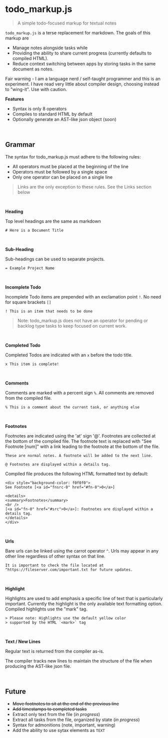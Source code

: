 # todo_markup.js

> A simple todo-focused markup for textual notes

`todo_markup.js` is a terse replacement for markdown. The goals of this markup are

- Manage notes alongside tasks while
- Providing the ability to share current progress (currently defaults to compiled HTML).
- Reduce context switching between apps by storing tasks in the same document as notes.

Fair warning - I am a language nerd / self-taught programmer and this is an experiment. I have read very little about compiler design, choosing instead to "wing-it". Use with caution.

**Features**

- Syntax is only 8 operators
- Compiles to standard HTML by default
- Optionally generate an AST-like json object (soon)

<br />

## Grammar

The syntax for todo_markup.js must adhere to the following rules:

- All operators must be placed at the beginning of the line
- Operators must be followed by a single space
- Only one operator can be placed on a single line

> Links are the only exception to these rules. See the Links section below

<br />

**Heading**

Top level headings are the same as markdown

```
# Here is a Document Title
```

<br />

**Sub-Heading**

Sub-headings can be used to separate projects.

```
= Example Project Name
```

<br />

**Incomplete Todo**

Incomplete Todo items are prepended with an exclamation point `!`. No need for square brackets `[]`


```
! This is an item that needs to be done
```

> Note: todo_markup.js does not have an operator for pending or backlog type tasks to keep focused on current work. 

<br />

**Completed Todo**

Completed Todos are indicated with an `x` before the todo title.

```
x This item is complete!
```

<br />

**Comments**

Comments are marked with a percent sign `%`. All comments are removed from the compiled file. 

```
% This is a comment about the current task, or anything else
```

<br />

**Footnotes**

Footnotes are indicated using the 'at' sign '@'. Footnotes are collected at the bottom of the complied file. The footnote text is replaced with "See Footnote [num]" with a link leading to the footnote at the bottom of the file. 

```
These are normal notes. A footnote will be added to the next line.

@ Footnotes are displayed within a details tag.
```

Compiled file produces the following HTML formatted text by default:

```
<div style="background-color: f0f0f0">
See Footnote [<a id="fnsrc-0" href="#fn-0">0</a>]

<details>
<summary>Footnotes</summary>
<br />
[<a id="fn-0" href="#src">0</a>]: Footnotes are displayed within a details tag.
</details>
</div>
```

<br />

**Urls**

Bare urls can be linked using the carrot operator `^`. Urls may appear in any other line regardless of other syntax on that line. 

```
It is important to check the file located at ^https://fileserver.com/important.txt for future updates.
```

<br />

**Highlight**

Highlights are used to add emphasis a specific line of text that is particularly important. Currently the highlight is the only available text formatting option. Compiled highlights use the "mark" tag.

```
> Please note: Highlights use the default yellow color 
> supported by the HTML `<mark>` tag
```

<br />

**Text / New Lines**

Regular text is returned from the compiler as-is.

The compiler tracks new lines to maintain the structure of the file when producing the AST-like json file. 

<br />

## Future

- <strike>Move footnotes to sit at the end of the previous line</strike>
- <strike>Add timestamps to completed tasks</strike>  
- Extract only text from the file (*in progress*)  
- Extract all tasks from the file, organized by state (*in progress*)    
- Syntax for admonitions (note, important, warning)  
- Add the ability to use sytax elements as `TEXT`    
